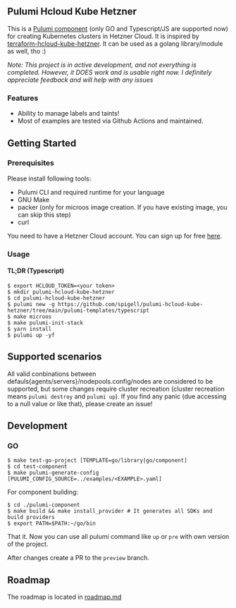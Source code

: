 ## Pulumi Hcloud Kube Hetzner
This is a [Pulumi component](https://www.pulumi.com/docs/concepts/resources/components) (only GO and Typescript/JS are supported now) for creating Kubernetes clusters in Hetzner Cloud. It is inspired by [terraform-hcloud-kube-hetzner](https://github.com/kube-hetzner/terraform-hcloud-kube-hetzner). It can be used as a golang library/module as well, tho :)

*Note: This project is in active development, and not everything is completed. However, it DOES work and is usable right now. I definitely appreciate feedback and will help with any issues*

### Features
- Ability to manage labels and taints!
- Most of examples are tested via Github Actions and maintained.

## Getting Started
### Prerequisites
Please install following tools:
- Pulumi CLI and required runtime for your language
- GNU Make
- packer (only for microos image creation. If you have existing image, you can skip this step)
- curl

You need to have a Hetzner Cloud account. You can sign up for free [here](https://hetzner.com/cloud/).

### Usage
#### TL;DR (Typescript)
```
$ export HCLOUD_TOKEN=<your token>
$ mkdir pulumi-hcloud-kube-hetzner
$ cd pulumi-hcloud-kube-hetzner
$ pulumi new -g https://github.com/spigell/pulumi-hcloud-kube-hetzner/tree/main/pulumi-templates/typescript
$ make microos
$ make pulumi-init-stack
$ yarn install
$ pulumi up -yf
```

## Supported scenarios
All valid conbinations between defauls{agents/servers}/nodepools.config/nodes are considered to be supported, but some changes require cluster recreation (cluster recreation means `pulumi destroy` and `pulumi up`).
If you find any panic (due accessing to a null value or like that), please create an issue!

## Development
### GO
```
$ make test-go-project [TEMPLATE=go/library|go/component]
$ cd test-component
$ make pulumi-generate-config [PULUMI_CONFIG_SOURCE=../examples/<EXAMPLE>.yaml]
```

For component building:
```
$ cd ./pulumi-component
$ make build && make install_provider # It generates all SDKs and build providers
$ export PATH=$PATH:~/go/bin
```

That it. Now you can use all pulumi command like `up` or `pre` with own version of the project.

After changes create a PR to the `preview` branch.

## Roadmap
The roadmap is located in [roadmap.md](./docs/roadmap.md)
